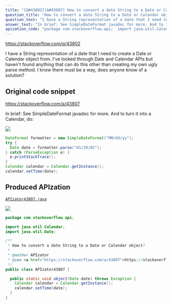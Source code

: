 ```yaml
---
title: "[Q#43802][A#43807] How to convert a date String to a Date or Calendar object?"
question_title: "How to convert a date String to a Date or Calendar object?"
question_text: "I have a String representation of a date that I need to create a Date or Calendar object from. I've looked through Date and Calendar APIs but haven't found anything that can do this other than creating my own ugly parse method. I know there must be a way, does anyone know of a solution?"
answer_text: "In brief: See SimpleDateFormat javadoc for more. And to turn it into a Calendar, do:"
apization_code: "package com.stackoverflow.api;  import java.util.Calendar; import java.util.Date;  /**  * How to convert a date String to a Date or Calendar object?  *  * @author APIzator  * @see <a href=\"https://stackoverflow.com/a/43807\">https://stackoverflow.com/a/43807</a>  */ public class APIzator43807 {    public static void object(Date date) throws Exception {     Calendar calendar = Calendar.getInstance();     calendar.setTime(date);   } }"
---
```


https://stackoverflow.com/q/43802

I have a String representation of a date that I need to create a Date or Calendar object from. I&#x27;ve looked through Date and Calendar APIs but haven&#x27;t found anything that can do this other than creating my own ugly parse method. I know there must be a way, does anyone know of a solution?



## Original code snippet

https://stackoverflow.com/a/43807

In brief:
See SimpleDateFormat javadoc for more.
And to turn it into a Calendar, do:

<div class="code-logo"><img src="/stackoverflow.png" /></div>

```java
DateFormat formatter = new SimpleDateFormat("MM/dd/yy");
try {
  Date date = formatter.parse("01/29/02");
} catch (ParseException e) {
  e.printStackTrace();
}
Calendar calendar = Calendar.getInstance();
calendar.setTime(date);
```

## Produced APIzation

[`APIzator43807.java`](https://github.com/pasqualesalza/apization-temp/raw/main/data/search/APIzator43807.java)

<div class="code-logo"><img src="/apizator.png" /></div>

```java
package com.stackoverflow.api;

import java.util.Calendar;
import java.util.Date;

/**
 * How to convert a date String to a Date or Calendar object?
 *
 * @author APIzator
 * @see <a href="https://stackoverflow.com/a/43807">https://stackoverflow.com/a/43807</a>
 */
public class APIzator43807 {

  public static void object(Date date) throws Exception {
    Calendar calendar = Calendar.getInstance();
    calendar.setTime(date);
  }
}

```